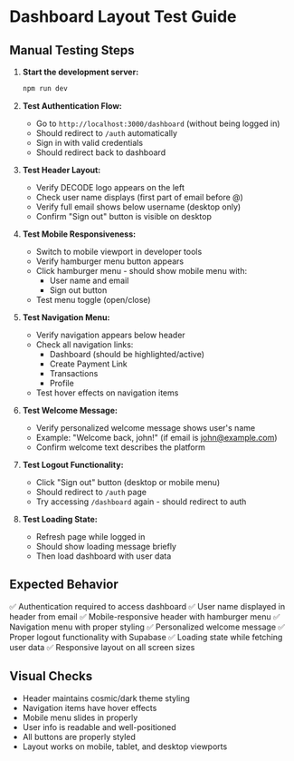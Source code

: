 # Dashboard Layout Test Guide

## Manual Testing Steps

1. **Start the development server:**
   ```bash
   npm run dev
   ```

2. **Test Authentication Flow:**
   - Go to `http://localhost:3000/dashboard` (without being logged in)
   - Should redirect to `/auth` automatically
   - Sign in with valid credentials
   - Should redirect back to dashboard

3. **Test Header Layout:**
   - Verify DECODE logo appears on the left
   - Check user name displays (first part of email before @)
   - Verify full email shows below username (desktop only)
   - Confirm "Sign out" button is visible on desktop

4. **Test Mobile Responsiveness:**
   - Switch to mobile viewport in developer tools
   - Verify hamburger menu button appears
   - Click hamburger menu - should show mobile menu with:
     - User name and email
     - Sign out button
   - Test menu toggle (open/close)

5. **Test Navigation Menu:**
   - Verify navigation appears below header
   - Check all navigation links:
     - Dashboard (should be highlighted/active)
     - Create Payment Link
     - Transactions  
     - Profile
   - Test hover effects on navigation items

6. **Test Welcome Message:**
   - Verify personalized welcome message shows user's name
   - Example: "Welcome back, john!" (if email is john@example.com)
   - Confirm welcome text describes the platform

7. **Test Logout Functionality:**
   - Click "Sign out" button (desktop or mobile menu)
   - Should redirect to `/auth` page
   - Try accessing `/dashboard` again - should redirect to auth

8. **Test Loading State:**
   - Refresh page while logged in
   - Should show loading message briefly
   - Then load dashboard with user data

## Expected Behavior

✅ Authentication required to access dashboard
✅ User name displayed in header from email
✅ Mobile-responsive header with hamburger menu
✅ Navigation menu with proper styling
✅ Personalized welcome message
✅ Proper logout functionality with Supabase
✅ Loading state while fetching user data
✅ Responsive layout on all screen sizes

## Visual Checks

- Header maintains cosmic/dark theme styling
- Navigation items have hover effects
- Mobile menu slides in properly
- User info is readable and well-positioned
- All buttons are properly styled
- Layout works on mobile, tablet, and desktop viewports